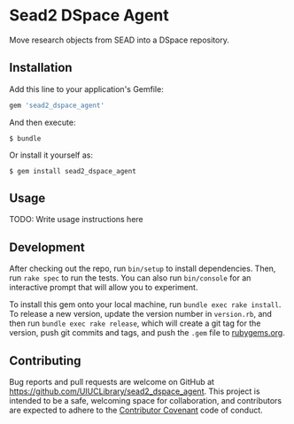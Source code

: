 # Sead2 DSpace Agent

Move research objects from SEAD into a DSpace repository.

## Installation

Add this line to your application's Gemfile:

```ruby
gem 'sead2_dspace_agent'
```

And then execute:

    $ bundle

Or install it yourself as:

    $ gem install sead2_dspace_agent

## Usage

TODO: Write usage instructions here

## Development

After checking out the repo, run `bin/setup` to install dependencies. Then, run `rake spec` to run the tests. You can also run `bin/console` for an interactive prompt that will allow you to experiment.

To install this gem onto your local machine, run `bundle exec rake install`. To release a new version, update the version number in `version.rb`, and then run `bundle exec rake release`, which will create a git tag for the version, push git commits and tags, and push the `.gem` file to [rubygems.org](https://rubygems.org).

## Contributing

Bug reports and pull requests are welcome on GitHub at https://github.com/UIUCLibrary/sead2_dspace_agent. This project is intended to be a safe, welcoming space for collaboration, and contributors are expected to adhere to the [Contributor Covenant](http://contributor-covenant.org) code of conduct.

